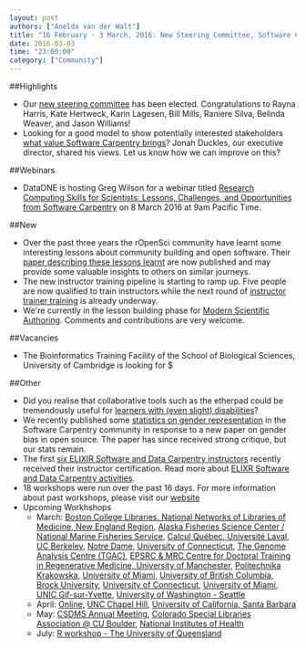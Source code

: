 ```yaml
---
layout: post
authors: ["Anelda van der Walt"]
title: "16 February - 3 March, 2016: New Steering Committee, Software Carpentry Value Proposition, Webinar, Vacancies,  Community Building, Instructor Training, and Modern Scientific Authoring"
date: 2016-03-03
time: "23:00:00"
category: ["Community"]
---
```


##Highlights
* Our [new steering committee]({{page.baseurl}}/blog/2016/02/election-results.html) has been elected. Congratulations to Rayna Harris, Kate Hertweck, Karin Lagesen, Bill Mills, Raniere Silva, Belinda Weaver, and Jason Williams!
* Looking for a good model to show potentially interested stakeholders [what value Software Carpentry brings]({{page.baseurl}}/blog/2016/03/venn-diagram.html)? Jonah Duckles, our executive director, shared his views. Let us know how we can improve on this? 

##Webinars
* DataONE is hosting Greg Wilson for a webinar titled [Research Computing Skills for Scientists: Lessons, Challenges, and Opportunities from Software Carpentry](https://www.dataone.org/upcoming-webinar) on 8 March 2016 at 9am Pacific Time. 

##New
* Over the past three years the rOpenSci community have learnt some interesting lessons about community building and open software.  Their [paper describing these lessons learnt]({{page.baseurl}}//blog/2016/02/ropensci-paper.html) are now published and may provide some valuable insights to others on similar journeys.
* The new instructor training pipeline is starting to ramp up. Five people are now qualified to train instructors while the next round of [instructor trainer training]({{page.baseurl}}/blog/2016/02/new-instructor-pipeline.html) is already underway. 
* We're currently in the lesson building phase for [Modern Scientific Authoring]({{page.baseurl}}/blog/2016/02/collaboration-counterpoint.html). Comments and contributions are very welcome.

##Vacancies
* The Bioinformatics Training Facility of the School of Biological Sciences, University of Cambridge is looking for $

##Other
* Did you realise that collaborative tools such as the etherpad could be tremendously useful for [learners with (even slight) disabilities]({{page.baseurl}}/blog/2016/02/more-of-a-difference-than-you-realize.html)?
* We recently published some [statistics on gender representation]({{page.baseurl}}/blog/2016/02/checking-the-balance.html) in the Software Carpentry community in response to a new paper on gender bias in open source. The paper has since received strong critique, but our stats remain.
* The first [six ELIXIR Software and Data Carpentry instructors](https://www.elixir-europe.org/news/first-six-elixir-trainers-receive-software-and-data-carpentry-instructors-certificate?utm_content=buffer063ce&utm_medium=social&utm_source=twitter.com&utm_campaign=buffer) recently received their instructor certification. Read more about [ELIXR Software and Data Carpentry activities](http://elixir-uk.org/node-events/software-and-data-carpentry-instructor-training-at-the-university-of-lausanne).
* 18 workshops were run over the past 16 days. For more information about past workshops, please visit our [website]({{page.baseurl}}/workshops/past/) 
* Upcoming Workhshops
  * March:
    [Boston College Libraries, National Networks of Libraries of Medicine, New England Region](https://iglpdc.github.io/2016-03-07-bc/),
    [Alaska Fisheries Science Center / National Marine Fisheries Service](https://rachelss.github.io/2016-03-02-NMFS-Seattle/),
    [Calcul Québec, Université Laval](https://computecanada.github.io/2016-03-01-Universite-Laval/),
    [UC Berkeley](http://software-carpentry.org/workshops/datacarpentry.github.io/2016-03-03-ucmp/),
    [Notre Dame](https://fmichonneau.github.io/2016-03-07-notre-dame/),
    [University of Connecticut](https://jrherr.github.io/2016-03-07-uconn/),
    [The Genome Analysis Centre (TGAC)](https://mattdrew.github.io/2016-03-08-TGAC/),
    [EPSRC & MRC Centre for Doctoral Training in Regenerative Medicine, University of Manchester](https://softwaresaved.github.io/2016-03-10-CDT-reg-medicine/),
    [Politechnika Krakowska](http://erkakrakow.pl/index.php/warsztaty/16-1-warsztaty-z-erka-software-carpentry),
    [University of Miami](https://mkcor.github.io/2016-03-14-university-of-miami/),
    [University of British Columbia](https://computecanada.github.io/2016-03-12-ubc/),
    [Brock University](https://computecanada.github.io/2016-03-19-brocku/),
    [University of Connecticut](https://butterflyology.github.io/2016-03-21-UConn/),
    [University of Miami](https://qjcg.github.io/2016-03-28-umiami/),
    [UNIC Gif-sur-Yvette](https://paris-swc.github.io/2016-03-29-gif-sur-yvette/),
    [University of Washington - Seattle](http://uwescience.github.io/2016-03-31-uw/)
  * April:
    [Online](https://swcarpentry.github.io/2016-04-13-training-online/),
    [UNC Chapel Hill](https://kcranston.github.io/2016-04-11-UNC/),
    [University of California, Santa Barbara](https://mqwilber.github.io/2016-04-14-ucsb/)
  * May:
    [CSDMS Annual Meeting](https://mperignon.github.io/2016-05-16-csdms/),
    [Colorado Special Libraries Association @ CU Boulder](https://mperignon.github.io/2016-05-25-culibraries/),
    [National Institutes of Health](http://software-carpentry.org/workshops/datacarpentry.github.io/2016-05-26-NIH/)
  * July:
    [R workshop - The University of Queensland](https://bio-swc-bne.github.io/2016-07-11-bne-R/)

